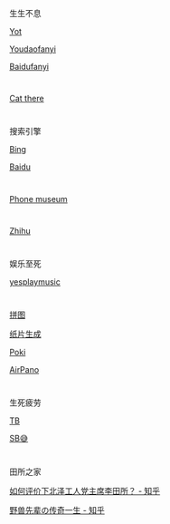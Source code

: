 

生生不息

[Yot](https://www.youdao.com/result?word=hello%20world&lang=en)

[Youdaofanyi](https://fanyi.youdao.com)

[Baidufanyi](fanyi.baidu.com)

#
[Cat there](https://m.niucodata.com/cat/cat.php)
#

搜索引擎

[Bing](https://cn.bing.com)

[Baidu](https://www.baidu.com)

#
[Phone museum](https://mobilephonemuseum.com/)
#
[Zhihu](https://www.zhihu.com)
#

娱乐至死



[yesplaymusic](https://music.hexo.icu)



#

[拼图](https://gallerix.asia/)

[纸片生成](https://www.yijiankoutu.com/aiimg/?zhhxx230219-607657637)

[Poki](https://poki.com)

[AirPano](https://airpano.com)


#
生死疲劳

[TB](https://tieba.baidu.com)

[SB😅](https://tieba.baidu.com/p/7553188326)

#

田所之家

[如何评价下北泽工人党主席李田所？ - 知乎](https://www.zhihu.com/question/472851981)

[野兽先辈の传奇一生 - 知乎](https://zhuanlan.zhihu.com/p/164581850)

